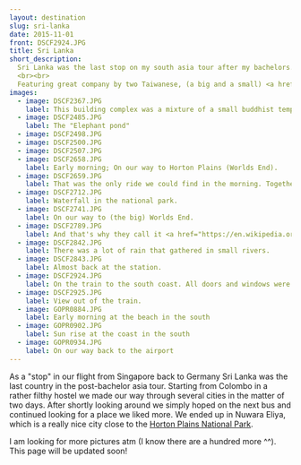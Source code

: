 ```yaml
---
layout: destination
slug: sri-lanka
date: 2015-11-01
front: DSCF2924.JPG
title: Sri Lanka
short_description:
  Sri Lanka was the last stop on my south asia tour after my bachelors.
  <br><br>
  Featuring great company by two Taiwanese, (a big and a small) <a href="https://en.wikipedia.org/wiki/World's_End,_Sri_Lanka" target="_blank">World's End</a> and lots of good Egg-Rotti.
images:
  - image: DSCF2367.JPG
    label: This building complex was a mixture of a small buddhist temple with a sacred tree and a museum.
  - image: DSCF2485.JPG
    label: The "Elephant pond"
  - image: DSCF2498.JPG
  - image: DSCF2500.JPG
  - image: DSCF2507.JPG
  - image: DSCF2658.JPG
    label: Early morning; On our way to Horton Plains (Worlds End).
  - image: DSCF2659.JPG
    label: That was the only ride we could find in the morning. Together with the driver, we were 5 people in there ^^
  - image: DSCF2712.JPG
    label: Waterfall in the national park.
  - image: DSCF2741.JPG
    label: On our way to (the big) Worlds End.
  - image: DSCF2789.JPG
    label: And that's why they call it <a href="https://en.wikipedia.org/wiki/World's_End,_Sri_Lanka" target="_blank">World's End</a>. It goes down very far and vertically.
  - image: DSCF2842.JPG
    label: There was a lot of rain that gathered in small rivers.
  - image: DSCF2843.JPG
    label: Almost back at the station.
  - image: DSCF2924.JPG
    label: On the train to the south coast. All doors and windows were open.
  - image: DSCF2925.JPG
    label: View out of the train.
  - image: GOPR0884.JPG
    label: Early morning at the beach in the south
  - image: GOPR0902.JPG
    label: Sun rise at the coast in the south
  - image: GOPR0934.JPG
    label: On our way back to the airport
---
```

As a "stop" in our flight from Singapore back to Germany Sri Lanka was the last country in the post-bachelor asia tour. Starting from Colombo in a rather filthy hostel we made our way through several cities in the matter of two days. After shortly looking around we simply hoped on the next bus and continued looking for a place we liked more. We ended up in Nuwara Eliya, which is a really nice city close to the <a href="https://en.wikipedia.org/wiki/Horton_Plains_National_Park" target="_blank">Horton Plains National Park</a>.

I am looking for more pictures atm (I know there are a hundred more ^^). This page will be updated soon!
